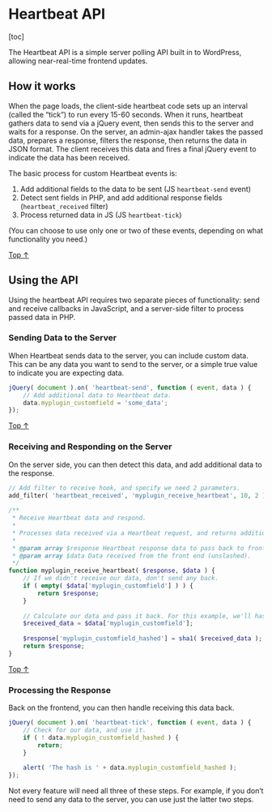 # Heartbeat API

[toc]


The Heartbeat API is a simple server polling API built in to WordPress, allowing near-real-time frontend updates.

## How it works 

When the page loads, the client-side heartbeat code sets up an interval (called the “tick”) to run every 15-60 seconds. When it runs, heartbeat gathers data to send via a jQuery event, then sends this to the server and waits for a response. On the server, an admin-ajax handler takes the passed data, prepares a response, filters the response, then returns the data in JSON format. The client receives this data and fires a final jQuery event to indicate the data has been received.

The basic process for custom Heartbeat events is:

1. Add additional fields to the data to be sent (JS `heartbeat-send` event)
2. Detect sent fields in PHP, and add additional response fields (`heartbeat_received` filter)
3. Process returned data in JS (JS `heartbeat-tick`)

(You can choose to use only one or two of these events, depending on what functionality you need.)

[Top ↑](https://developer.wordpress.org/plugins/javascript/heartbeat-api/#top)

## Using the API 

Using the heartbeat API requires two separate pieces of functionality: send and receive callbacks in JavaScript, and a server-side filter to process passed data in PHP.

### Sending Data to the Server 

When Heartbeat sends data to the server, you can include custom data. This can be any data you want to send to the server, or a simple true value to indicate you are expecting data.

```js
jQuery( document ).on( 'heartbeat-send', function ( event, data ) {
    // Add additional data to Heartbeat data.
    data.myplugin_customfield = 'some_data';
});
```

[Top ↑](https://developer.wordpress.org/plugins/javascript/heartbeat-api/#top)

### Receiving and Responding on the Server 

On the server side, you can then detect this data, and add additional data to the response.

```php
// Add filter to receive hook, and specify we need 2 parameters.
add_filter( 'heartbeat_received', 'myplugin_receive_heartbeat', 10, 2 );
 
/**
 * Receive Heartbeat data and respond.
 *
 * Processes data received via a Heartbeat request, and returns additional data to pass back to the front end.
 *
 * @param array $response Heartbeat response data to pass back to front end.
 * @param array $data Data received from the front end (unslashed).
 */
function myplugin_receive_heartbeat( $response, $data ) {
    // If we didn't receive our data, don't send any back.
    if ( empty( $data['myplugin_customfield'] ) ) {
        return $response;
    }
 
    // Calculate our data and pass it back. For this example, we'll hash it.
    $received_data = $data['myplugin_customfield'];
 
    $response['myplugin_customfield_hashed'] = sha1( $received_data );
    return $response;
}
```

[Top ↑](https://developer.wordpress.org/plugins/javascript/heartbeat-api/#top)

### Processing the Response 

Back on the frontend, you can then handle receiving this data back.

```js
jQuery( document ).on( 'heartbeat-tick', function ( event, data ) {
    // Check for our data, and use it.
    if ( ! data.myplugin_customfield_hashed ) {
        return;
    }
 
    alert( 'The hash is ' + data.myplugin_customfield_hashed );
});
```

Not every feature will need all three of these steps. For example, if you don’t need to send any data to the server, you can use just the latter two steps.